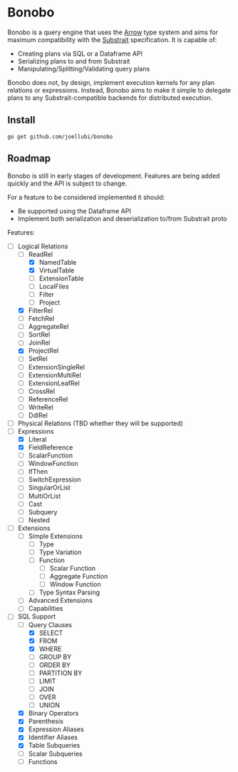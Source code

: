 # Bonobo

Bonobo is a query engine that uses the [Arrow](https://github.com/apache/arrow) type system and aims for maximum compatibility with the [Substrait](https://github.com/substrait-io/substrait) specification. It is capable of:
- Creating plans via SQL or a Dataframe API
- Serializing plans to and from Substrait
- Manipulating/Splitting/Validating query plans

Bonobo does not, by design, implement execution kernels for any plan relations or expressions. Instead, Bonobo aims to make it simple to delegate plans to any Substrait-compatible backends for distributed execution.

## Install

```shell
go get github.com/joellubi/bonobo
```

## Roadmap

Bonobo is still in early stages of development. Features are being added quickly and the API is subject to change.

For a feature to be considered implemented it should:
- Be supported using the Dataframe API
- Implement both serialization and deserialization to/from Substrait proto

Features:
- [ ] Logical Relations
  - [ ] ReadRel
    - [x] NamedTable
    - [x] VirtualTable
    - [ ] ExtensionTable
    - [ ] LocalFiles
    - [ ] Filter
    - [ ] Project
  - [x] FilterRel
  - [ ] FetchRel
  - [ ] AggregateRel
  - [ ] SortRel
  - [ ] JoinRel
  - [x] ProjectRel
  - [ ] SetRel
  - [ ] ExtensionSingleRel
  - [ ] ExtensionMultiRel
  - [ ] ExtensionLeafRel
  - [ ] CrossRel
  - [ ] ReferenceRel
  - [ ] WriteRel
  - [ ] DdlRel
- [ ] Physical Relations (TBD whether they will be supported)
- [ ] Expressions
  - [x] Literal
  - [x] FieldReference
  - [ ] ScalarFunction
  - [ ] WindowFunction
  - [ ] IfThen
  - [ ] SwitchExpression
  - [ ] SingularOrList
  - [ ] MultiOrList
  - [ ] Cast
  - [ ] Subquery
  - [ ] Nested
- [ ] Extensions
  - [ ] Simple Extensions
    - [ ] Type
    - [ ] Type Variation
    - [ ] Function
      - [ ] Scalar Function
      - [ ] Aggregate Function
      - [ ] Window Function
    - [ ] Type Syntax Parsing
  - [ ] Advanced Extensions
  - [ ] Capabilities
- [ ] SQL Support
  - [ ] Query Clauses
    - [x] SELECT
    - [x] FROM
    - [x] WHERE
    - [ ] GROUP BY
    - [ ] ORDER BY
    - [ ] PARTITION BY
    - [ ] LIMIT
    - [ ] JOIN
    - [ ] OVER
    - [ ] UNION
  - [x] Binary Operators
  - [x] Parenthesis
  - [x] Expression Aliases
  - [x] Identifier Aliases
  - [x] Table Subqueries
  - [ ] Scalar Subqueries
  - [ ] Functions
